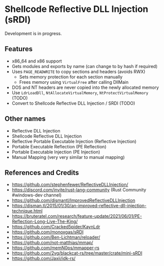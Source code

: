 # Shellcode Reflective DLL Injection (sRDI)

Development is in progress.

## Features

* x86_64 and x86 support
* Gets modules and exports by name (can change to by hash if required)
* Uses `PAGE_READWRITE` to copy sections and headers (avoids RWX)
    * Sets memory protection for each section manually
    * Frees memory using `VirtualFree` after calling DllMain
* DOS and NT headers are never copied into the newly allocated memory
* Use `LdrLoadDll`, `NtAllocateVirtualMemory`, `NtProtectVirtualMemory` (TODO)
* Convert to Shellcode Reflective DLL Injection / SRDI (TODO)


## Other names

* Reflective DLL Injection
* Shellcode Reflective DLL Injection
* Reflective Portable Executable Injection (Reflective Injection)
* Portable Executable Reflection (PE Reflection)
* Portable Executable Injection (PE Injection)
* Manual Mapping (very very similar to manual mapping)

## References and Credits

* https://github.com/stephenfewer/ReflectiveDLLInjection/
* https://discord.com/invite/rust-lang-community (Rust Community #windows-dev channel)
* https://github.com/dismantl/ImprovedReflectiveDLLInjection
* https://disman.tl/2015/01/30/an-improved-reflective-dll-injection-technique.html
* https://bruteratel.com/research/feature-update/2021/06/01/PE-Reflection-Long-Live-The-King/
* https://github.com/Cracked5pider/KaynLdr
* https://github.com/monoxgas/sRDI
* https://github.com/Ben-Lichtman/reloader/
* https://github.com/not-matthias/mmap/
* https://github.com/memN0ps/mmapper-rs
* https://github.com/2vg/blackcat-rs/tree/master/crate/mini-sRDI
* https://github.com/Jaxii/idk-rs/